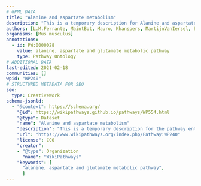```yaml
---
# GPML DATA
title: "Alanine and aspartate metabolism"
description: "This is a temporary description for Alanine and aspartate metabolism"
authors: [L.M.Ferrante, MaintBot, Mauro, Khanspers, MartijnVanIersel, Egonw, Christine Chichester, Mkutmon, Mick Eikelhof]
organisms: [Mus musculus]
annotations:
  - id: PW:0000028
    value: alanine, aspartate and glutamate metabolic pathway
    type: Pathway Ontology
# ADDITIONAL DATA
last-edited: 2021-02-18
communities: []
wpid: "WP240"
# STRUCTURED METADATA FOR SEO
seo:
  type: CreativeWork
schema-jsonld:
  - "@context": https://schema.org/
    "@id": https://wikipathways.github.io/pathways/WP554.html
    "@type": Dataset
    "name": "Alanine and aspartate metabolism"
    "description": "This is a temporary description for the pathway entitled: Alanine and aspartate metabolism"
    "url": "https://www.wikipathways.org/index.php/Pathway:WP240"
    "license": CC0
    "creator":
    - "@type": Organization
      "name": "WikiPathways"
    "keywords": [
      "alanine, aspartate and glutamate metabolic pathway",
      ]
---
```

